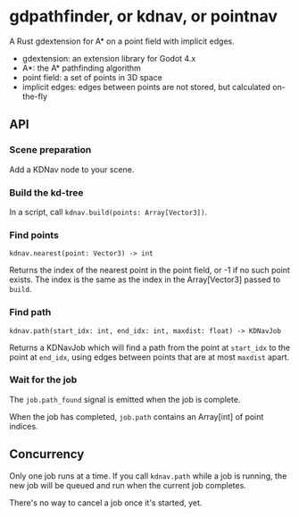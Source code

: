 # gdpathfinder, or kdnav, or pointnav

A Rust gdextension for A* on a point field with implicit edges.

* gdextension: an extension library for Godot 4.x
* A*: the A* pathfinding algorithm
* point field: a set of points in 3D space
* implicit edges: edges between points are not stored, but calculated on-the-fly

## API

### Scene preparation

Add a KDNav node to your scene.

### Build the kd-tree

In a script, call `kdnav.build(points: Array[Vector3])`.

### Find points

`kdnav.nearest(point: Vector3) -> int`

Returns the index of the nearest point in the point field, or -1 if no such point exists. The index is the same as the index in the Array[Vector3] passed to `build`.

### Find path

`kdnav.path(start_idx: int, end_idx: int, maxdist: float) -> KDNavJob`

Returns a KDNavJob which will find a path from the point at `start_idx` to the point at `end_idx`, using edges between points that are at most `maxdist` apart.

### Wait for the job

The `job.path_found` signal is emitted when the job is complete.

When the job has completed, `job.path` contains an Array[int] of point indices.

## Concurrency

Only one job runs at a time. If you call `kdnav.path` while a job is running, the new job will be queued and run when the current job completes.

There's no way to cancel a job once it's started, yet.
